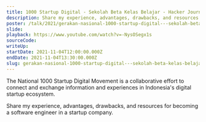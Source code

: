 ```yaml
---
title: 1000 Startup Digital - Sekolah Beta Kelas Belajar - Hacker Journey
description: Share my experience, advantages, drawbacks, and resources for becoming a software engineer in a startup company.
poster: /talk/2021/gerakan-nasional-1000-startup-digital---sekolah-beta-kelas-belajar---hacker-journey.jpg
slide: 
playback: https://www.youtube.com/watch?v=-NysOSegx1s
sourceCode: 
writeUp: 
startDate: 2021-11-04T12:00:00.000Z
endDate: 2021-11-04T13:30:00.000Z
slug: gerakan-nasional-1000-startup-digital---sekolah-beta-kelas-belajar---hacker-journey
---
```


The National 1000 Startup Digital Movement is a collaborative effort to connect and exchange information and experiences in Indonesia's digital startup ecosystem.

Share my experience, advantages, drawbacks, and resources for becoming a software engineer in a startup company.
